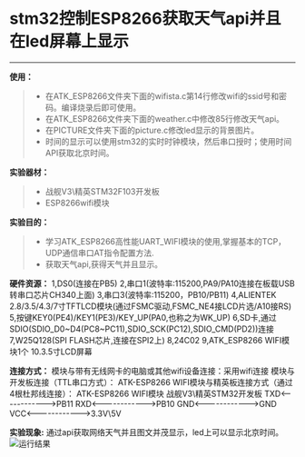 # stm32控制ESP8266获取天气api并且在led屏幕上显示

------
**使用：** 
> * 在ATK_ESP8266文件夹下面的wifista.c第14行修改wifi的ssid号和密码。编译烧录后即可使用。
> * 在ATK_ESP8266文件夹下面的weather.c中修改85行修改天气api。
> * 在PICTURE文件夹下面的picture.c修改led显示的背景图片。
> * 时间的显示可以使用stm32的实时时钟模块，然后串口授时；使用时间API获取北京时间。 


**实验器材：**
> * 战舰V3\精英STM32F103开发板
> * ESP8266wifi模块
	
**实验目的：**
> * 学习ATK_ESP8266高性能UART_WIFI模块的使用,掌握基本的TCP，UDP通信串口AT指令配置方法.
> * 获取天气api,获得天气并且显示。

**硬件资源：**
	1,DS0(连接在PB5)
	2,串口1(波特率:115200,PA9/PA10连接在板载USB转串口芯片CH340上面)
	3,串口3(波特率:115200，PB10/PB11)
	4,ALIENTEK 2.8/3.5/4.3/7寸TFTLCD模块(通过FSMC驱动,FSMC_NE4接LCD片选/A10接RS)
	5,按键KEY0(PE4)/KEY1(PE3)/KEY_UP(PA0,也称之为WK_UP)
	6,SD卡,通过SDIO(SDIO_D0~D4(PC8~PC11),SDIO_SCK(PC12),SDIO_CMD(PD2))连接 
	7,W25Q128(SPI FLASH芯片,连接在SPI2上)
	8,24C02
	9,ATK_ESP8266 WIFI模块1个
	10.3.5寸LCD屏幕
	
**连接方式：**
	模块与带有无线网卡的电脑或其他wifi设备连接：采用wifi连接
	模块与开发板连接（TTL串口方式）：
	ATK-ESP8266 WIFI模块与精英板连接方式（通过4根杜邦线连接）：
	ATK-ESP8266 WIFI模块    战舰V3\精英STM32开发板
	   TXD<------------>PB11
	   RXD<------------>PB10
	   GND<------------>GND
	   VCC<------------>3.3V\5V
		
**实验现象:**
	通过api获取网络天气并且图文并茂显示，led上可以显示北京时间。
	![运行结果][1]


  [1]: https://github.com/wongnoubo/ESP8266-weather/blob/master/images/result.jpg
